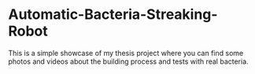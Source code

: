 # Automatic-Bacteria-Streaking-Robot
This is a simple showcase of my thesis project where you can find some photos and videos about the building process and tests with real bacteria.
